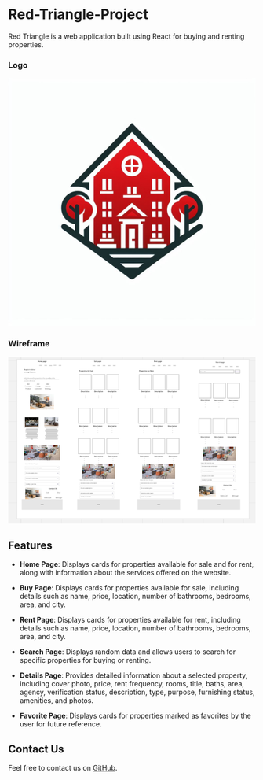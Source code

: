 # Red-Triangle-Project

Red Triangle is a web application built using React for buying and renting properties.

### Logo
![Logo](src/Component/assets/img/imageloooogo.png)

### Wireframe
![Wireframe](src/Component/assets/img/warframe.PNG)

## Features

- **Home Page**: Displays cards for properties available for sale and for rent, along with information about the services offered on the website.
  
- **Buy Page**: Displays cards for properties available for sale, including details such as name, price, location, number of bathrooms, bedrooms, area, and city.

- **Rent Page**: Displays cards for properties available for rent, including details such as name, price, location, number of bathrooms, bedrooms, area, and city.

- **Search Page**: Displays random data and allows users to search for specific properties for buying or renting.

- **Details Page**: Provides detailed information about a selected property, including cover photo, price, rent frequency, rooms, title, baths, area, agency, verification status, description, type, purpose, furnishing status, amenities, and photos.

- **Favorite Page**: Displays cards for properties marked as favorites by the user for future reference.

## Contact Us

Feel free to contact us on [GitHub](https://github.com/Red-Triangle-Project).
